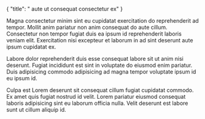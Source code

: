{
  "title": " aute ut consequat consectetur ex"
}

Magna consectetur minim sint eu cupidatat exercitation do reprehenderit ad tempor. Mollit anim pariatur non anim consequat do aute cillum. Consectetur non tempor fugiat duis ea ipsum id reprehenderit laboris veniam elit. Exercitation nisi excepteur et laborum in ad sint deserunt aute ipsum cupidatat ex.

Labore dolor reprehenderit duis esse consequat labore sit ut anim nisi deserunt. Fugiat incididunt est sint in voluptate do eiusmod enim pariatur. Duis adipisicing commodo adipisicing ad magna tempor voluptate ipsum id eu ipsum id.

Culpa est Lorem deserunt sit consequat cillum fugiat cupidatat commodo. Ex amet quis fugiat nostrud id velit. Lorem pariatur eiusmod consequat laboris adipisicing sint eu laborum officia nulla. Velit deserunt est labore sunt ut cillum aliquip id.